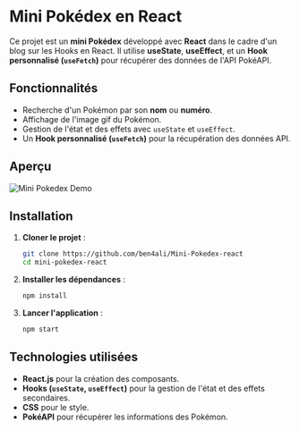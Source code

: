 # Mini Pokédex en React

Ce projet est un **mini Pokédex** développé avec **React** dans le cadre d'un blog sur les Hooks en React. Il utilise **useState**, **useEffect**, et un **Hook personnalisé (`useFetch`)** pour récupérer des données de l'API PokéAPI.

## Fonctionnalités
- Recherche d'un Pokémon par son **nom** ou **numéro**.
- Affichage de l'image gif du Pokémon.
- Gestion de l'état et des effets avec `useState` et `useEffect`.
- Un **Hook personnalisé (`useFetch`)** pour la récupération des données API.

## Aperçu

![Mini Pokedex Demo](https://github.com/ben4ali/upload-images/blob/main/Mini-Pokedex-Demo.gif.gif?raw=true)


## Installation
1. **Cloner le projet** :
   ```sh
   git clone https://github.com/ben4ali/Mini-Pokedex-react
   cd mini-pokedex-react
   ```
2. **Installer les dépendances** :
   ```sh
   npm install
   ```
3. **Lancer l'application** :
   ```sh
   npm start
   ```

## Technologies utilisées
- **React.js** pour la création des composants.
- **Hooks (`useState`, `useEffect`)** pour la gestion de l'état et des effets secondaires.
- **CSS** pour le style.
- **PokéAPI** pour récupérer les informations des Pokémon.

